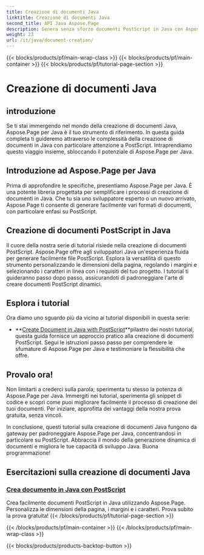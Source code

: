 ```yaml
---
title: Creazione di documenti Java
linktitle: Creazione di documenti Java
second_title: API Java Aspose.Page
description: Genera senza sforzo documenti PostScript in Java con Aspose.Page. Personalizza le dimensioni della pagina, i margini e i caratteri. Tuffati nei tutorial sulla creazione di documenti Java.
weight: 23
url: /it/java/document-creation/
---
```


{{< blocks/products/pf/main-wrap-class >}}
{{< blocks/products/pf/main-container >}}
{{< blocks/products/pf/tutorial-page-section >}}

# Creazione di documenti Java

## introduzione

Se ti stai immergendo nel mondo della creazione di documenti Java, Aspose.Page per Java è il tuo strumento di riferimento. In questa guida completa ti guideremo attraverso le complessità della creazione di documenti in Java con particolare attenzione a PostScript. Intraprendiamo questo viaggio insieme, sbloccando il potenziale di Aspose.Page per Java.

## Introduzione ad Aspose.Page per Java

Prima di approfondire le specifiche, presentiamo Aspose.Page per Java. È una potente libreria progettata per semplificare i processi di creazione di documenti in Java. Che tu sia uno sviluppatore esperto o un nuovo arrivato, Aspose.Page ti consente di generare facilmente vari formati di documenti, con particolare enfasi su PostScript.

## Creazione di documenti PostScript in Java

Il cuore della nostra serie di tutorial risiede nella creazione di documenti PostScript. Aspose.Page offre agli sviluppatori Java un'esperienza fluida per generare facilmente file PostScript. Esplora la versatilità di questo strumento personalizzando le dimensioni della pagina, regolando i margini e selezionando i caratteri in linea con i requisiti del tuo progetto. I tutorial ti guideranno passo dopo passo, assicurandoti di padroneggiare l'arte di creare documenti PostScript dinamici.

## Esplora i tutorial

Ora diamo uno sguardo più da vicino ai tutorial disponibili in questa serie:

- **[Create Document in Java with PostScript](./postscript/)**pilastro dei nostri tutorial, questa guida fornisce un approccio pratico alla creazione di documenti PostScript. Segui le istruzioni passo passo per comprendere le sfumature di Aspose.Page per Java e testimoniare la flessibilità che offre.

## Provalo ora!

Non limitarti a crederci sulla parola; sperimenta tu stesso la potenza di Aspose.Page per Java. Immergiti nei tutorial, sperimenta gli snippet di codice e scopri come puoi migliorare facilmente il processo di creazione dei tuoi documenti. Per iniziare, approfitta dei vantaggi della nostra prova gratuita, senza vincoli.

In conclusione, questi tutorial sulla creazione di documenti Java fungono da gateway per padroneggiare Aspose.Page per Java, concentrandosi in particolare su PostScript. Abbraccia il mondo della generazione dinamica di documenti e migliora le tue capacità di sviluppo Java. Buona programmazione!
## Esercitazioni sulla creazione di documenti Java
### [Crea documento in Java con PostScript](./postscript/)
Crea facilmente documenti PostScript in Java utilizzando Aspose.Page. Personalizza le dimensioni della pagina, i margini e i caratteri. Prova subito la prova gratuita!
{{< /blocks/products/pf/tutorial-page-section >}}

{{< /blocks/products/pf/main-container >}}
{{< /blocks/products/pf/main-wrap-class >}}

{{< blocks/products/products-backtop-button >}}
